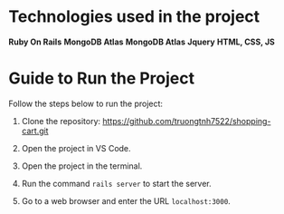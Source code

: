 # Technologies used in the project
**Ruby On Rails**
**MongoDB Atlas**
**MongoDB Atlas**
**Jquery**
**HTML, CSS, JS**

# Guide to Run the Project

Follow the steps below to run the project:

1. Clone the repository: https://github.com/truongtnh7522/shopping-cart.git

2. Open the project in VS Code.

3. Open the project in the terminal.

4. Run the command `rails server` to start the server.

5. Go to a web browser and enter the URL `localhost:3000`.
